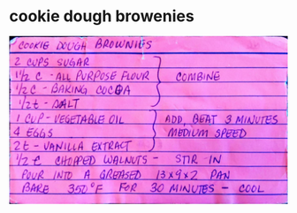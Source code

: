 cookie dough browenies
======================================
![Original Recipe 1](./imgs/cookie_dough_browenies-1.jpg "Original Recipe  1")
